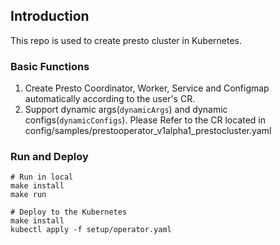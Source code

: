## Introduction

This repo is used to create presto cluster in Kubernetes.

### Basic Functions

1. Create Presto Coordinator, Worker, Service and Configmap automatically according to the user's CR.
2. Support dynamic args(`dynamicArgs`) and dynamic configs(`dynamicConfigs`). Please Refer to the CR located in config/samples/prestooperator_v1alpha1_prestocluster.yaml

### Run and Deploy

```
# Run in local
make install
make run

# Deploy to the Kubernetes
make install
kubectl apply -f setup/operator.yaml

```

